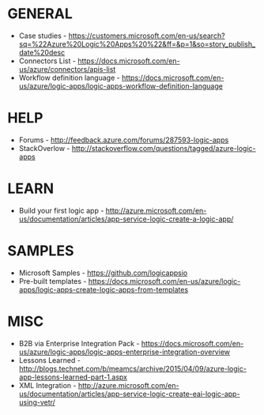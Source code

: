 # GENERAL
* Case studies - https://customers.microsoft.com/en-us/search?sq=%22Azure%20Logic%20Apps%20%22&ff=&p=1&so=story_publish_date%20desc
* Connectors List - https://docs.microsoft.com/en-us/azure/connectors/apis-list
* Workflow definition language - https://docs.microsoft.com/en-us/azure/logic-apps/logic-apps-workflow-definition-language

# HELP
* Forums - http://feedback.azure.com/forums/287593-logic-apps
* StackOverlow - http://stackoverflow.com/questions/tagged/azure-logic-apps

# LEARN
* Build your first logic app - http://azure.microsoft.com/en-us/documentation/articles/app-service-logic-create-a-logic-app/

# SAMPLES
* Microsoft Samples - https://github.com/logicappsio
* Pre-built templates - https://docs.microsoft.com/en-us/azure/logic-apps/logic-apps-create-logic-apps-from-templates

# MISC
* B2B via Enterprise Integration Pack - https://docs.microsoft.com/en-us/azure/logic-apps/logic-apps-enterprise-integration-overview
* Lessons Learned - http://blogs.technet.com/b/meamcs/archive/2015/04/09/azure-logic-app-lessons-learned-part-1.aspx
* XML Integration - http://azure.microsoft.com/en-us/documentation/articles/app-service-logic-create-eai-logic-app-using-vetr/

